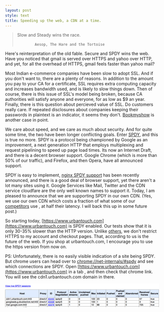```yaml
---
layout: post
style: text
title: Speeding up the web, a CDN at a time.
---
```


>   Slow and Steady wins the race.
>
>             Aesop, The Hare and the Tortoise

Here's reinterpretation of the old fable. Secure and SPDY wins the web. Have you noticed that gmail is served over HTTPS and yahoo over HTTP, and yet, for all the overhead of HTTPS, gmail feels faster than yahoo mail?

Most Indian e-commerce companies have been slow to adopt SSL. And if you don't want to, there are a plenty of reasons. In addition to the amount you pay to your CA for a certificate, SSL requires extra computing capacity and increases bandwidth used, and is likely to slow things down.  Then of course, there is this issue of SSL's model being broken, because CA authorities will satisfy anyone and everyone, for as low as $9 an year. Finally, there is this question about percieved value of SSL. Do customers really care. If repeated disclosures about companies keeping their passwords in plaintext is an indicator, it seems they don't. [Bookmyshow](http://blog.archit.in/2012/07/bookmyshow-com-saves-user-passwords-in-plain-text/) is another case in point.

We care about speed, and we care as much about security. And for quite some time, the two have been longer conflicting goals. Enter [SPDY](http://lincolnloop.com/blog/2012/jul/12/what-is-spdy/), and this is true no more. SPDY is a protocol being championed by Google as an improvement, a next generation HTTP that employs multiplexing and request pipelining to speed up page load times. Its now an Internet Draft, and there is a decent browser support. Google Chrome (which is more than 50% of our traffic), and Firefox, and then Opera, have all announced support. 

SPDY is easy to implement, [nginx SPDY support](nginx.org/patches/spdy/README.txt) has been recently announced, and there is a good deal of browser support, yet there aren't a lot many sites using it. Google Services like Mail, Twitter and the CDN service cloudfare are the only well known names to support it. Today, I am pleased to announce that we are supporting SPDY in our own CDN. (Yes, we use our own CDN which costs a fraction of what some of our [competitors](http://www.flipkart.com) use , at half their latency. I will back this up in some future post.)

So starting today, [https://www.urbantouch.com](https://www.urbantouch.com) is SPDY enabled. Our tests show that it is only 30-35% slower than the HTTP version. Unlike [others](https://www.flipkart.com), we don't restrict HTTPS to my account and checkout pages. That, according to us is the future of the web. If you shop at urbantouch.com, I encourage you to use the https version from now on.

PS: Unfortunately, there is no easily visible indication of a site being SPDY. But chrome users can head over to [chrome://net-internals/#spdy](chrome://net-internals/#spdy) and see which connections are SPDY. Open [https://www.urbantouch.com](https://www.urbantouch.com) in a tab , and then check that chrome link. You will see the cdn1.urbantouch.com domain in there.

![chrome://net-internals/#spdy](/img/spdy.png "Urbantouch.com is SPDY")

